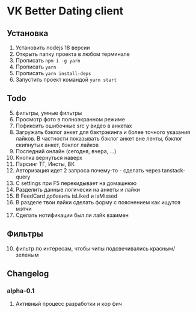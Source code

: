 # VK Better Dating client

## Установка
1. Установить nodejs 18 версии
2. Открыть папку проекта в любом терминале
3. Прописать `npm i -g yarn`
4. Прописать `yarn`
5. Прописать `yarn install-deps`
6. Запустить проект командой `yarn start`

## Todo
5. фильтры, умные фильтры
6. Просмотр фото в полноэкранном режиме
7. Пофиксить ошибочные src у видео в анкетах
8. Загружать бэклог анкет для бэктрэкинга и более точного указания лайков. В частности показывать бэклог анкет вне ленты, бэклог скипнутых анкет, бэклог лайков
9. Последний онлайн (сегодня, вчера, ...)
10. Кнопка вернуться наверх
11. Парсинг ТГ, Инсты, ВК
12. Авторизация идет 2 запроса почему-то - сделать через tanstack-query
13. С settings при F5 перекидывает на домашнюю
14. Разделить данные логически на анкеты и лайки
15. В FeedCard добавить isLiked и isMissed
16. В разделе твои лайки сделать форму с пояснением как ищутся мэтчи
17. Сделать нотификации был ли лайк взаимен

## Фильтры
10. фильтр по интересам, чтобы чипы подсвечивались красным/зеленым

## Changelog

### alpha-0.1
1. Активный процесс разработки и кор фич